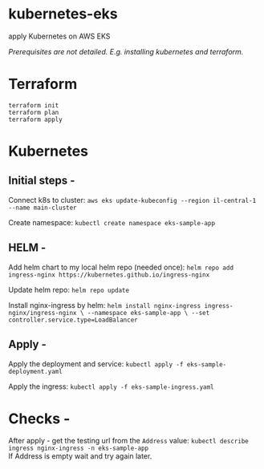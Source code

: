 # kubernetes-eks
apply Kubernetes on AWS EKS

*Prerequisites are not detailed. E.g. installing kubernetes and terraform.*

# Terraform
`terraform init` <br>
`terraform plan` <br>
`terraform apply` <br>

# Kubernetes

## Initial steps - 

Connect k8s to cluster:
`aws eks update-kubeconfig --region il-central-1 --name main-cluster`

Create namespace:
`kubectl create namespace eks-sample-app`



## HELM -

Add helm chart to my local helm repo (needed once):
`helm repo add ingress-nginx https://kubernetes.github.io/ingress-nginx`

Update helm repo:
`helm repo update`

Install nginx-ingress by helm:
`helm install nginx-ingress ingress-nginx/ingress-nginx \
--namespace eks-sample-app \
--set controller.service.type=LoadBalancer`

## Apply - 

Apply the deployment and service:
`kubectl apply -f eks-sample-deployment.yaml`

Apply the ingress:
`kubectl apply -f eks-sample-ingress.yaml`

# Checks - 

After apply - get the testing url from the `Address` value: `kubectl describe ingress nginx-ingress -n eks-sample-app`<br>
If Address is empty wait and try again later.

